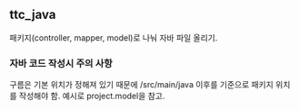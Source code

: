 ## ttc_java
패키지(controller, mapper, model)로 나눠 자바 파일 올리기.

### 자바 코드 작성시 주의 사항
구름은 기본 위치가 정해져 있기 때문에 /src/main/java 이후를 기준으로 패키지 위치를 작성해야 함.
예시로 project.model을 참고.
